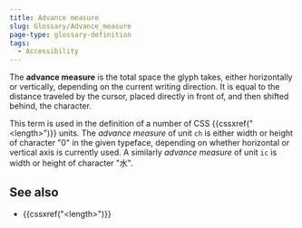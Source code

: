 ```yaml
---
title: Advance measure
slug: Glossary/Advance_measure
page-type: glossary-definition
tags:
  - Accessibility
---
```


The **advance measure** is the total space the glyph takes, either horizontally or vertically, depending on the current writing direction. It is equal to the distance traveled by the cursor, placed directly in front of, and then shifted behind, the character.

This term is used in the definition of a number of CSS {{cssxref("&lt;length&gt;")}} units.
The _advance measure_ of unit `ch` is either width or height of character "0" in the given typeface, depending on whether horizontal or vertical axis is currently used. A similarly _advance measure_ of unit `ic` is width or height of character "水".

## See also

- {{cssxref("&lt;length&gt;")}}
